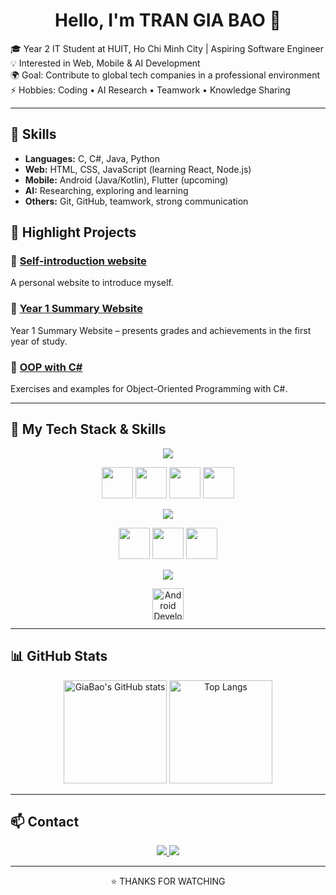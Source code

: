 <h1 align="center">Hello, I'm TRAN GIA BAO 👋</h1>

🎓 Year 2 IT Student at HUIT, Ho Chi Minh City | Aspiring Software Engineer </br>
💡 Interested in Web, Mobile & AI Development </br>
🌍 Goal: Contribute to global tech companies in a professional environment </br>
⚡ Hobbies: Coding • AI Research • Teamwork • Knowledge Sharing 

---

## 🚀 Skills
- **Languages:** C, C#, Java, Python
- **Web:** HTML, CSS, JavaScript (learning React, Node.js)  
- **Mobile:** Android (Java/Kotlin), Flutter (upcoming)  
- **AI:** Researching, exploring and learning  
- **Others:** Git, GitHub, teamwork, strong communication

## 📌 Highlight Projects
### 🔹 [Self-introduction website](https://github.com/GiaBao4406/webGioiThieuBanThan01)
A personal website to introduce myself.
### 🔹 [Year 1 Summary Website](https://github.com/GiaBao4406/WebTongKetNam1)
Year 1 Summary Website – presents grades and achievements in the first year of study.
### 🔹 [OOP with C#](https://github.com/GiaBao4406/OOP-with-C-)  
Exercises and examples for Object-Oriented Programming with C#. 

---

## 🚀 My Tech Stack & Skills  

<p align="center">
  <img src="https://readme-typing-svg.herokuapp.com?font=Fira+Code&size=22&duration=3000&pause=800&color=00C4FF&center=true&vCenter=true&width=600&lines=💻+Programming+Languages" />
</p>

<p align="center">
  <img src="https://skillicons.dev/icons?i=c" height="50" />
  <img src="https://skillicons.dev/icons?i=cs" height="50" />
  <img src="https://skillicons.dev/icons?i=java" height="50" />
  <img src="https://skillicons.dev/icons?i=python" height="50" />
</p>

<p align="center">
  <img src="https://readme-typing-svg.herokuapp.com?font=Fira+Code&size=22&duration=3000&pause=800&color=00C4FF&center=true&vCenter=true&width=600&lines=🌐+Web+Development" />
</p>
<p align="center">
  <img src="https://skillicons.dev/icons?i=html" height="50" />
  <img src="https://skillicons.dev/icons?i=css" height="50" />
  <img src="https://skillicons.dev/icons?i=javascript" height="50" />
</p>

<p align="center">
  <img src="https://readme-typing-svg.herokuapp.com?font=Fira+Code&size=22&duration=3000&pause=800&color=00C4FF&center=true&vCenter=true&width=600&lines=📱+Mobile+Development" />
</p>
<p align="center">
  <img src="https://skillicons.dev/icons?i=java" height="50" title="Android Development (Java)" />
</p>

---

## 📊 GitHub Stats  
<p align="center">
  <img src="https://github-readme-stats.vercel.app/api?username=GiaBao4406&show_icons=true&theme=radical" alt="GiaBao's GitHub stats" height="165"/>
  <img src="https://github-readme-stats.vercel.app/api/top-langs/?username=GiaBao4406&layout=compact&theme=radical" alt="Top Langs" height="165"/>
</p>

---

## 📫 Contact  

<p align="center">
  <a href="g.baotran06@gmail.com">
    <img src="https://img.shields.io/badge/Email-D14836?style=for-the-badge&logo=gmail&logoColor=white"/>
  </a>
  <a href="[https://facebook.com/giabao](https://www.facebook.com/gibor06)">
    <img src="https://img.shields.io/badge/Facebook-1877F2?style=for-the-badge&logo=facebook&logoColor=white"/>
  </a>
</p>

---
<p align="center">⭐️ THANKS FOR WATCHING</p>
